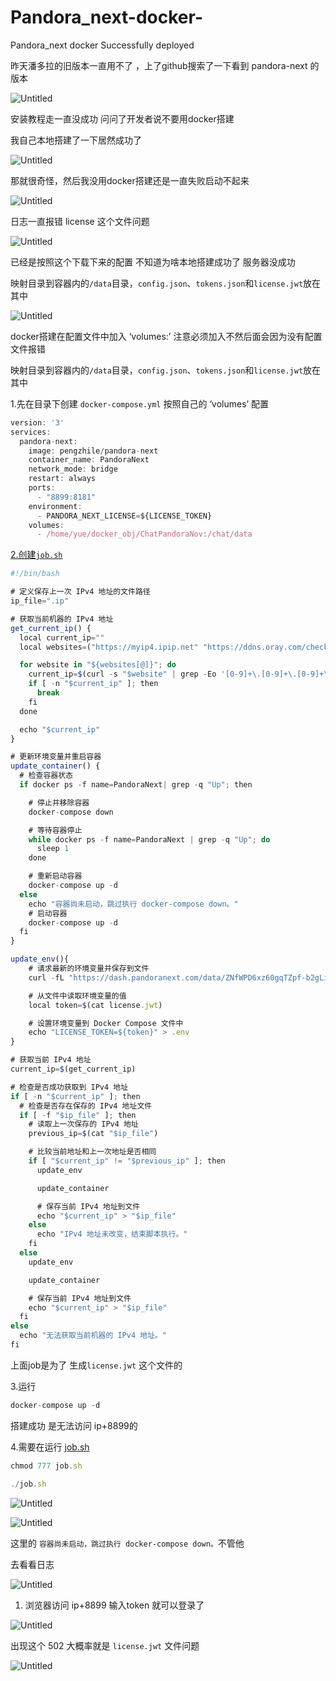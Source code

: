 # Pandora_next-docker-
Pandora_next docker  Successfully deployed


昨天潘多拉的旧版本一直用不了 ，上了github搜索了一下看到 pandora-next 的版本

![Untitled](https://prod-files-secure.s3.us-west-2.amazonaws.com/7f58abd8-2766-49ff-85ca-1beb85452d52/af8bde68-1ac5-467c-be59-f51bf49aa65c/Untitled.png)

 安装教程走一直没成功 问问了开发者说不要用docker搭建

我自己本地搭建了一下居然成功了

![Untitled](https://prod-files-secure.s3.us-west-2.amazonaws.com/7f58abd8-2766-49ff-85ca-1beb85452d52/73140f82-dc3a-42f4-9a9e-4175a4beca0d/Untitled.png)

那就很奇怪，然后我没用docker搭建还是一直失败启动不起来

![Untitled](https://prod-files-secure.s3.us-west-2.amazonaws.com/7f58abd8-2766-49ff-85ca-1beb85452d52/b7d786f7-45da-4e0b-b13e-183154422211/Untitled.png)

日志一直报错 license 这个文件问题

![Untitled](https://prod-files-secure.s3.us-west-2.amazonaws.com/7f58abd8-2766-49ff-85ca-1beb85452d52/d1cbeff8-15c2-4a60-84e4-40c2320648f2/Untitled.png)

已经是按照这个下载下来的配置 不知道为啥本地搭建成功了 服务器没成功

映射目录到容器内的`/data`目录，`config.json`、`tokens.json`和`license.jwt`放在其中

![Untitled](https://prod-files-secure.s3.us-west-2.amazonaws.com/7f58abd8-2766-49ff-85ca-1beb85452d52/c44b0426-b1a3-4ddb-83c8-9d9da0905e7e/Untitled.png)

docker搭建在配置文件中加入  ‘volumes:’ 注意必须加入不然后面会因为没有配置文件报错 

映射目录到容器内的`/data`目录，`config.json`、`tokens.json`和`license.jwt`放在其中

1.先在目录下创建 `docker-compose.yml` 按照自己的 ‘volumes’  配置

```jsx
version: '3'
services:
  pandora-next:
    image: pengzhile/pandora-next
    container_name: PandoraNext
    network_mode: bridge
    restart: always
    ports:
      - "8899:8181"
    environment:
      - PANDORA_NEXT_LICENSE=${LICENSE_TOKEN}
    volumes:
      - /home/yue/docker_obj/ChatPandoraNov:/chat/data
```

[2.创建`job.sh`](http://2.创建job.sh) 

```jsx
#!/bin/bash

# 定义保存上一次 IPv4 地址的文件路径
ip_file=".ip"

# 获取当前机器的 IPv4 地址
get_current_ip() {
  local current_ip=""
  local websites=("https://myip4.ipip.net" "https://ddns.oray.com/checkip" "https://ip.3322.net" "https://4.ipw.cn")

  for website in "${websites[@]}"; do
    current_ip=$(curl -s "$website" | grep -Eo '[0-9]+\.[0-9]+\.[0-9]+\.[0-9]+')
    if [ -n "$current_ip" ]; then
      break
    fi
  done

  echo "$current_ip"
}

# 更新环境变量并重启容器
update_container() {
  # 检查容器状态
  if docker ps -f name=PandoraNext| grep -q "Up"; then

    # 停止并移除容器
    docker-compose down

    # 等待容器停止
    while docker ps -f name=PandoraNext | grep -q "Up"; do
      sleep 1
    done

    # 重新启动容器
    docker-compose up -d
  else
    echo "容器尚未启动，跳过执行 docker-compose down。"
    # 启动容器
    docker-compose up -d
  fi
}

update_env(){
    # 请求最新的环境变量并保存到文件
    curl -fL "https://dash.pandoranext.com/data/ZNfWPD6xz60gqTZpf-b2gLi2Ek-k2hqu9jfYL5FQP6E/license.jwt" > license.jwt

    # 从文件中读取环境变量的值
    local token=$(cat license.jwt)

    # 设置环境变量到 Docker Compose 文件中
    echo "LICENSE_TOKEN=${token}" > .env
}

# 获取当前 IPv4 地址
current_ip=$(get_current_ip)

# 检查是否成功获取到 IPv4 地址
if [ -n "$current_ip" ]; then
  # 检查是否存在保存的 IPv4 地址文件
  if [ -f "$ip_file" ]; then
    # 读取上一次保存的 IPv4 地址
    previous_ip=$(cat "$ip_file")

    # 比较当前地址和上一次地址是否相同
    if [ "$current_ip" != "$previous_ip" ]; then
      update_env

      update_container

      # 保存当前 IPv4 地址到文件
      echo "$current_ip" > "$ip_file"
    else
      echo "IPv4 地址未改变，结束脚本执行。"
    fi
  else
    update_env

    update_container

    # 保存当前 IPv4 地址到文件
    echo "$current_ip" > "$ip_file"
  fi
else
  echo "无法获取当前机器的 IPv4 地址。"
fi
```

上面job是为了 生成`license.jwt` 这个文件的

3.运行

```jsx
docker-compose up -d
```

搭建成功 是无法访问 ip+8899的

4.需要在运行 [job.sh](http://job.sh) 

```jsx
chmod 777 job.sh

./job.sh

```

![Untitled](https://prod-files-secure.s3.us-west-2.amazonaws.com/7f58abd8-2766-49ff-85ca-1beb85452d52/808b8a51-1394-464d-a1c5-c080d2c9d807/Untitled.png)

![Untitled](https://prod-files-secure.s3.us-west-2.amazonaws.com/7f58abd8-2766-49ff-85ca-1beb85452d52/5a0e5ec4-d3ac-4b76-9306-b78d6d60e8dd/Untitled.png)

这里的 `容器尚未启动，跳过执行 docker-compose down。`不管他

去看看日志

![Untitled](https://prod-files-secure.s3.us-west-2.amazonaws.com/7f58abd8-2766-49ff-85ca-1beb85452d52/70f8aeea-d0fc-47da-87a4-be590c250eff/Untitled.png)

1. 浏览器访问 ip+8899 输入token 就可以登录了

![Untitled](https://prod-files-secure.s3.us-west-2.amazonaws.com/7f58abd8-2766-49ff-85ca-1beb85452d52/9f0aaf8d-0359-49f2-9832-2d038048cda9/Untitled.png)

出现这个 502 大概率就是 `license.jwt` 文件问题

![Untitled](https://prod-files-secure.s3.us-west-2.amazonaws.com/7f58abd8-2766-49ff-85ca-1beb85452d52/734f9d7c-7ebe-47c3-96b7-6ad0c6fa9d79/Untitled.png)

